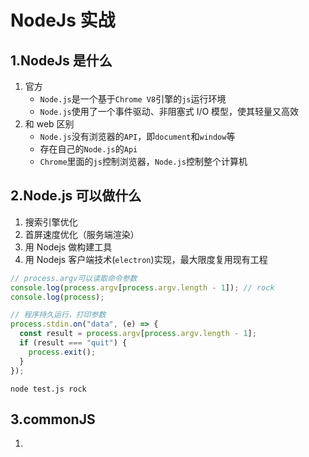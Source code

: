 # NodeJs 实战

## 1.NodeJs 是什么

1. 官方
   - `Node.js`是一个基于`Chrome V8`引擎的`js`运行环境
   - `Node.js`使用了一个事件驱动、非阻塞式 I/O 模型，使其轻量又高效
2. 和 web 区别
   - `Node.js`没有浏览器的`API`，即`document`和`window`等
   - 存在自己的`Node.js`的`Api`
   - `Chrome`里面的`js`控制浏览器，`Node.js`控制整个计算机

## 2.Node.js 可以做什么

1. 搜索引擎优化
2. 首屏速度优化（服务端渲染）
3. 用 Nodejs 做构建工具
4. 用 Nodejs 客户端技术(`electron`)实现，最大限度复用现有工程

```js
// process.argv可以读取命令参数
console.log(process.argv[process.argv.length - 1]); // rock
console.log(process);

// 程序持久运行，打印参数
process.stdin.on("data", (e) => {
  const result = process.argv[process.argv.length - 1];
  if (result === "quit") {
    process.exit();
  }
});
```

```shell
node test.js rock
```

## 3.commonJS

1. <Script/>标签加载脚本的弊端
   1. 脚本变多时，需要手动管理加载顺序
   2. 不同脚本之间的逻辑调用，需要通过全局变量的方式
   3. `NodeJS`没有`html`环境，无法写`<script/>`标签
2. 初始状态模块无导出，得到空对象，有值则为对象
   ```js
   // lib.js
   ```
   ```js
   // index.js
   var lib = require("./lib.js");
   console.log(lib); // {}
   ```
   ```js
   // lib.js
   exports.hello = "world";
   ```
   ```js
   var lib = require("./lib.js");
   console.log(lib); // { hello: 'world' }
   ```
3. `require`到的对象和`exports`导出的是同一个引用

   ```js
   // lib.js
   exports.hello = "world";

   setTimeout(() => {
     console.log(exports); // { hello: 'world', test: 'test' }
   }, 1000);
   ```

   ```js
   var lib = require("./lib.js");
   console.log(lib); // { hello: 'world' }
   lib.test = "test";
   ```

4. `module.exports`直接导出需要`require`的内容，会覆盖掉`export`变量本身

   ```js
   // lib.js
   exports.add = "add";
   module.exports = function test() {};
   setTimeout(() => {
     console.log(exports); // { add: 'add' }
   }, 1000);
   ```

   ```js
   // index.js
   var lib = require("./lib.js");
   console.log(lib); // [Function: test]
   console.log(lib.add); // undefined

   // .test挂载在了module.exports的函数上
   lib.test = "test";
   console.log(lib); // [Function: test] { test: 'test' }
   ```

## 4.npm

> Node.js 的包管理工具

1. 初始化一个 npm 包

```js
npm init
```

2.
